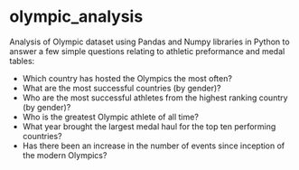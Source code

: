 # olympic_analysis
Analysis of Olympic dataset using Pandas and Numpy libraries in Python to answer a few simple questions relating to athletic preformance and medal tables:
* Which country has hosted the Olympics the most often?
* What are the most successful countries (by gender)?
* Who are the most successful athletes from the highest ranking country (by gender)?
* Who is the greatest Olympic athlete of all time?
* What year brought the largest medal haul for the top ten performing countries?
* Has there been an increase in the number of events since inception of the modern Olympics?

